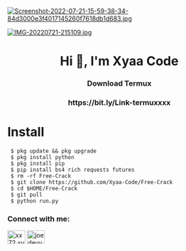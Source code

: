 
[![Screenshot-2022-07-21-15-59-38-34-84d3000e3f4017145260f7618db1d683.jpg](https://i.postimg.cc/Znkm4cPv/Screenshot-2022-07-21-15-59-38-34-84d3000e3f4017145260f7618db1d683.jpg)](https://postimg.cc/sQJqJ5N3)

[![IMG-20220721-215109.jpg](https://i.postimg.cc/pd5mng9j/IMG-20220721-215109.jpg)](https://postimg.cc/R39SkpLC)

<h1 align="center">Hi 👋, I'm Xyaa Code</h1>
<h3 align="center">Download Termux</h3>
<h3 align="center">https://bit.ly/Link-termuxxxx</h3>


# Install

     $ pkg update && pkg upgrade
     $ pkg install python
     $ pkg install pip
     $ pip install bs4 rich requests futures
     $ rm -rf Free-Crack
     $ git clone https://github.com/Xyaa-Code/Free-Crack
     $ cd $HOME/Free-Crack
     $ git pull
     $ python run.py


<h3 align="left">Connect with me:</h3>
<p align="left">
<a href="http://wa.me/+16143244921" target="blank"><img align="center" src="https://raw.githubusercontent.com/rahuldkjain/github-profile-readme-generator/master/src/images/icons/Social/whatsapp.svg" alt="xx72.xvv2050" height="30" width="40" /></a>
<a href="https://www.facebook.com/xyaa.codee.2050" target="blank"><img align="center" src="https://raw.githubusercontent.com/rahuldkjain/github-profile-readme-generator/master/src/images/icons/Social/facebook.svg" alt="joedevv2k_" height="30" width="40" /></a>
</p>


